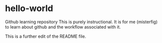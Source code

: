 # hello-world
Github learning repository
This is purely instructional.  It is for me (misterfig) to learn about github and the workflow associated with it.

This is a further edit of the README file.
